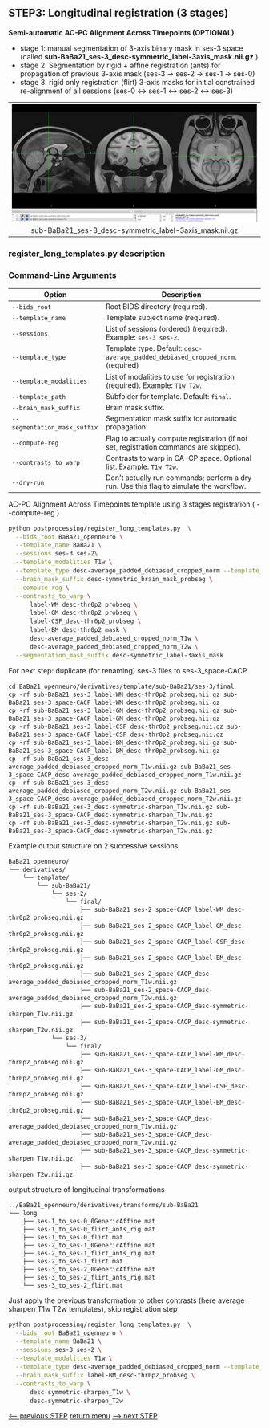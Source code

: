 ## STEP3: Longitudinal registration (3 stages)

**Semi-automatic AC-PC Alignment Across Timepoints (OPTIONAL)** 
  - stage 1: manual segmentation of 3-axis binary mask in ses-3 space (called **sub-BaBa21_ses-3_desc-symmetric_label-3axis_mask.nii.gz** )
  - stage 2: Segmentation by rigid + affine registration (ants) for propagation of previous 3-axis mask (ses-3 -> ses-2 -> ses-1 -> ses-0)
  - stage 3: rigid only registration (flirt) 3-axis masks for initial constrained re-alignment of all sessions (ses-0 <-> ses-1 <-> ses-2 <-> ses-3)
<table>
<tr>
    <td align="center">
    <img src="https://github.com/arnaudletroter/BABACOOL/blob/main/images/ses-3_CACP_3axis.png" width="600" />
    </td>
</tr>
<tr> 
    <td align="center">sub-BaBa21_ses-3_desc-symmetric_label-3axis_mask.nii.gz</td> 
</tr>
</table>

### register_long_templates.py description

### Command-Line Arguments
| Option                        | Description                                                                             |
|-------------------------------|-----------------------------------------------------------------------------------------|
| `--bids_root`                 | Root BIDS directory (required).                                                         |
| `--template_name`             | Template subject name (required).                                                       |
| `--sessions`                  | List of sessions (ordered) (required). Example: `ses-3 ses-2`.                          |
| `--template_type`             | Template type. Default: `desc-average_padded_debiased_cropped_norm`. (required)                            |
| `--template_modalities`       | List of modalities to use for registration (required). Example: `T1w T2w`.              |
| `--template_path`             | Subfolder for template. Default: `final`.                                               |
| `--brain_mask_suffix`         | Brain mask suffix.                                                                      |
| `--segmentation_mask_suffix`  | Segmentation mask suffix for automatic propagation                                      |
| `--compute-reg`               | Flag to actually compute registration (if not set, registration commands are skipped).  |
| `--contrasts_to_warp`         | Contrasts to warp in CA-CP space. Optional list. Example: `T1w T2w`.                    |
| `--dry-run`                   | Don't actually run commands; perform a dry run. Use this flag to simulate the workflow. |

AC-PC Alignment Across Timepoints template using 3 stages registration ( --compute-reg )

```bash
python postprocessing/register_long_templates.py  \
  --bids_root BaBa21_openneuro \
  --template_name BaBa21 \
  --sessions ses-3 ses-2\
  --template_modalities T1w \
  --template_type desc-average_padded_debiased_cropped_norm --template_path final \
  --brain_mask_suffix desc-symmetric_brain_mask_probseg \
  --compute-reg \
  --contrasts_to_warp \
      label-WM_desc-thr0p2_probseg \
      label-GM_desc-thr0p2_probseg \
      label-CSF_desc-thr0p2_probseg \
      label-BM_desc-thr0p2_mask \
      desc-average_padded_debiased_cropped_norm_T1w \
      desc-average_padded_debiased_cropped_norm_T2w \
  --segmentation_mask_suffix desc-symmetric_label-3axis_mask
```

For next step: duplicate (for renaming) ses-3 files to ses-3_space-CACP
```
cd BaBa21_openneuro/derivatives/template/sub-BaBa21/ses-3/final
cp -rf sub-BaBa21_ses-3_label-WM_desc-thr0p2_probseg.nii.gz sub-BaBa21_ses-3_space-CACP_label-WM_desc-thr0p2_probseg.nii.gz
cp -rf sub-BaBa21_ses-3_label-GM_desc-thr0p2_probseg.nii.gz sub-BaBa21_ses-3_space-CACP_label-GM_desc-thr0p2_probseg.nii.gz
cp -rf sub-BaBa21_ses-3_label-CSF_desc-thr0p2_probseg.nii.gz sub-BaBa21_ses-3_space-CACP_label-CSF_desc-thr0p2_probseg.nii.gz
cp -rf sub-BaBa21_ses-3_label-BM_desc-thr0p2_probseg.nii.gz sub-BaBa21_ses-3_space-CACP_label-BM_desc-thr0p2_probseg.nii.gz
cp -rf sub-BaBa21_ses-3_desc-average_padded_debiased_cropped_norm_T1w.nii.gz sub-BaBa21_ses-3_space-CACP_desc-average_padded_debiased_cropped_norm_T1w.nii.gz
cp -rf sub-BaBa21_ses-3_desc-average_padded_debiased_cropped_norm_T2w.nii.gz sub-BaBa21_ses-3_space-CACP_desc-average_padded_debiased_cropped_norm_T2w.nii.gz
cp -rf sub-BaBa21_ses-3_desc-symmetric-sharpen_T1w.nii.gz sub-BaBa21_ses-3_space-CACP_desc-symmetric-sharpen_T1w.nii.gz
cp -rf sub-BaBa21_ses-3_desc-symmetric-sharpen_T2w.nii.gz sub-BaBa21_ses-3_space-CACP_desc-symmetric-sharpen_T2w.nii.gz
```
Example output structure on 2 successive sessions
```
BaBa21_openneuro/
└── derivatives/
    └── template/
        └── sub-BaBa21/
            └── ses-2/
                └── final/
                    ├── sub-BaBa21_ses-2_space-CACP_label-WM_desc-thr0p2_probseg.nii.gz
                    ├── sub-BaBa21_ses-2_space-CACP_label-GM_desc-thr0p2_probseg.nii.gz
                    ├── sub-BaBa21_ses-2_space-CACP_label-CSF_desc-thr0p2_probseg.nii.gz
                    ├── sub-BaBa21_ses-2_space-CACP_label-BM_desc-thr0p2_probseg.nii.gz
                    ├── sub-BaBa21_ses-2_space-CACP_desc-average_padded_debiased_cropped_norm_T1w.nii.gz
                    ├── sub-BaBa21_ses-2_space-CACP_desc-average_padded_debiased_cropped_norm_T2w.nii.gz
                    ├── sub-BaBa21_ses-2_space-CACP_desc-symmetric-sharpen_T1w.nii.gz
                    ├── sub-BaBa21_ses-2_space-CACP_desc-symmetric-sharpen_T2w.nii.gz   
            └── ses-3/
                └── final/
                    ├── sub-BaBa21_ses-3_space-CACP_label-WM_desc-thr0p2_probseg.nii.gz
                    ├── sub-BaBa21_ses-3_space-CACP_label-GM_desc-thr0p2_probseg.nii.gz
                    ├── sub-BaBa21_ses-3_space-CACP_label-CSF_desc-thr0p2_probseg.nii.gz
                    ├── sub-BaBa21_ses-3_space-CACP_label-BM_desc-thr0p2_probseg.nii.gz
                    ├── sub-BaBa21_ses-3_space-CACP_desc-average_padded_debiased_cropped_norm_T1w.nii.gz
                    ├── sub-BaBa21_ses-3_space-CACP_desc-average_padded_debiased_cropped_norm_T2w.nii.gz
                    ├── sub-BaBa21_ses-3_space-CACP_desc-symmetric-sharpen_T1w.nii.gz
                    ├── sub-BaBa21_ses-3_space-CACP_desc-symmetric-sharpen_T2w.nii.gz
```
output structure of longitudinal transformations 
```
../BaBa21_openneuro/derivatives/transforms/sub-BaBa21
└── long
    ├── ses-1_to_ses-0_0GenericAffine.mat
    ├── ses-1_to_ses-0_flirt_ants_rig.mat
    ├── ses-1_to_ses-0_flirt.mat
    ├── ses-2_to_ses-1_0GenericAffine.mat
    ├── ses-2_to_ses-1_flirt_ants_rig.mat
    ├── ses-2_to_ses-1_flirt.mat
    ├── ses-3_to_ses-2_0GenericAffine.mat
    ├── ses-3_to_ses-2_flirt_ants_rig.mat
    └── ses-3_to_ses-2_flirt.mat
```

Just apply the previous transformation to other contrasts (here average sharpen T1w T2w templates), skip registration step

```bash
python postprocessing/register_long_templates.py  \
  --bids_root BaBa21_openneuro \
  --template_name BaBa21 \
  --sessions ses-3 ses-2 \
  --template_modalities T1w \
  --template_type desc-average_padded_debiased_cropped_norm --template_path final \
  --brain_mask_suffix label-BM_desc-thr0p2_probseg \
  --contrasts_to_warp \
      desc-symmetric-sharpen_T1w \
      desc-symmetric-sharpen_T2w
```

[<-- previous STEP](hist_normalization.md) [return menu](../pipeline4D.md) [--> next STEP](symmetrize_template.md)